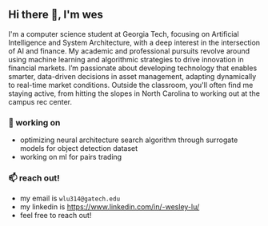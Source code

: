 ## Hi there 👋, I'm wes

I'm a computer science student at Georgia Tech, focusing on Artificial Intelligence and System Architecture, with a deep interest in the intersection of AI and finance. My academic and professional pursuits revolve around using machine learning and algorithmic strategies to drive innovation in financial markets. I’m passionate about developing technology that enables smarter, data-driven decisions in asset management, adapting dynamically to real-time market conditions. Outside the classroom, you'll often find me staying active, from hitting the slopes in North Carolina to working out at the campus rec center.

### 🔭 working on
- optimizing neural architecture search algorithm through surrogate models for object detection dataset
- working on ml for pairs trading

### 📫 reach out!
- my email is `wlu314@gatech.edu`
- my linkedin is https://www.linkedin.com/in/-wesley-lu/
- feel free to reach out!

<!--
**wlu314/wlu314** is a ✨ _special_ ✨ repository because its `README.md` (this file) appears on your GitHub profile.

Here are some ideas to get you started:

- 🔭 I’m currently working on ...
- 🌱 I’m currently learning ...
- 👯 I’m looking to collaborate on ...
- 🤔 I’m looking for help with ...
- 💬 Ask me about ...
- 📫 How to reach me: ...
- 😄 Pronouns: ...
- ⚡ Fun fact: ...
-->
